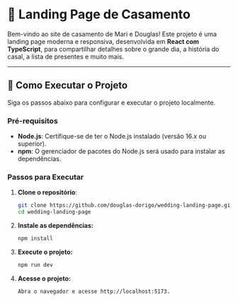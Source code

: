# 🎉 Landing Page de Casamento

Bem-vindo ao site de casamento de Mari e Douglas! Este projeto é uma landing page moderna e responsiva, desenvolvida em **React com TypeScript**, para compartilhar detalhes sobre o grande dia, a história do casal, a lista de presentes e muito mais.

---

## 🚀 Como Executar o Projeto

Siga os passos abaixo para configurar e executar o projeto localmente.

### Pré-requisitos

- **Node.js**: Certifique-se de ter o Node.js instalado (versão 16.x ou superior).
- **npm**: O gerenciador de pacotes do Node.js será usado para instalar as dependências.

### Passos para Executar

1. **Clone o repositório**:
   ```bash
   git clone https://github.com/douglas-dorigo/wedding-landing-page.git
   cd wedding-landing-page

2. **Instale as dependências:**
   ```bash
   npm install

3. **Execute o projeto:**
   ```bash
   npm run dev

4. **Acesse o projeto:**
   ```bash
   Abra o navegador e acesse http://localhost:5173.


